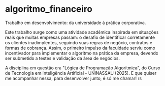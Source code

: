 # algoritmo_financeiro
Trabalho em desenvolvimento: da universidade à prática corporativa.

Este trabalho surge como uma atividade acadêmica inspirada em situações reais que muitas empresas passam: o desafio de identificar corretamente os clientes inadimplentes, seguindo suas regras de negócio, contratos e formas de cobrança. Assim, o primeiro impulso da faculdade serviu como incentivador para implementar o algoritmo na prática da empresa, devendo ser submetido a testes e validação da área de negócios. 

A disciplina em questão era "Lógica de Programação Algorítmica", do Curso de Tecnologia em Inteligência Artificial - UNINASSAU (2025).
E que quiser me acompanhar nessa, para desenvolver junto, é só me chamar! rs

